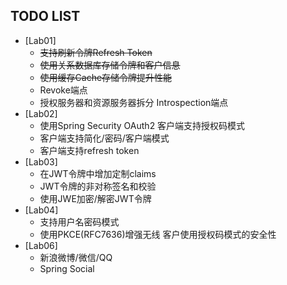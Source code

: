 ## TODO LIST

- [Lab01]
    - ~~支持刷新令牌Refresh Token~~
    - ~~使用关系数据库存储令牌和客户信息~~
    - ~~使用缓存Cache存储令牌提升性能~~
    - Revoke端点
    - 授权服务器和资源服务器拆分 Introspection端点
- [Lab02]
    - 使用Spring Security OAuth2 客户端支持授权码模式
    - 客户端支持简化/密码/客户端模式
    - 客户端支持refresh token
- [Lab03]
    - 在JWT令牌中增加定制claims
    - JWT令牌的非对称签名和校验
    -  使用JWE加密/解密JWT令牌
- [Lab04]
    - 支持用户名密码模式
    - 使用PKCE(RFC7636)增强无线 客户使用授权码模式的安全性
- [Lab06]
    - 新浪微博/微信/QQ
    - Spring Social
